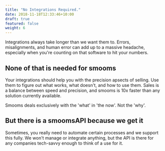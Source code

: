 ```yaml
---
title: "No Integrations Required."
date: 2018-11-18T12:33:46+10:00
draft: true
featured: false
weight: 6
---
```


Integrations always take longer than we want them to. Errors, misalignments, and human error can add up to a massive headache, especially when you're counting on that software to hit your numbers.

## None of that is needed for smooms

Your integrations should help you with the precision apsects of selling. Use them to figure out what works, what doesn't, and how to use them. Sales is a balance between speed and precision, and smooms is 10x faster than any solution currently available. 

Smooms deals exclusively with the 'what' in 'the now'. Not the 'why'. 

## But there is a smoomsAPI because we get it

Sometimes, you really need to automate certain processes and we support this fully. We won't manage or integrate anything, but the API is there for any companies tech-savvy enough to think of a use for it.